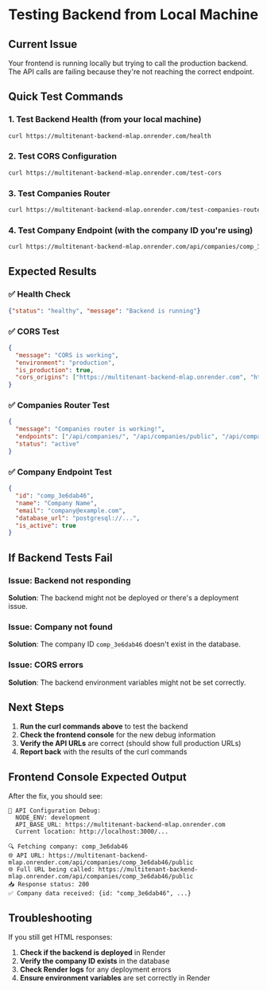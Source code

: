 # Testing Backend from Local Machine

## Current Issue
Your frontend is running locally but trying to call the production backend. The API calls are failing because they're not reaching the correct endpoint.

## Quick Test Commands

### 1. **Test Backend Health (from your local machine)**
```bash
curl https://multitenant-backend-mlap.onrender.com/health
```

### 2. **Test CORS Configuration**
```bash
curl https://multitenant-backend-mlap.onrender.com/test-cors
```

### 3. **Test Companies Router**
```bash
curl https://multitenant-backend-mlap.onrender.com/test-companies-router
```

### 4. **Test Company Endpoint (with the company ID you're using)**
```bash
curl https://multitenant-backend-mlap.onrender.com/api/companies/comp_3e6dab46/public
```

## Expected Results

### ✅ **Health Check**
```json
{"status": "healthy", "message": "Backend is running"}
```

### ✅ **CORS Test**
```json
{
  "message": "CORS is working",
  "environment": "production",
  "is_production": true,
  "cors_origins": ["https://multitenant-backend-mlap.onrender.com", "http://localhost:3000", "http://127.0.0.1:3000"]
}
```

### ✅ **Companies Router Test**
```json
{
  "message": "Companies router is working!",
  "endpoints": ["/api/companies/", "/api/companies/public", "/api/companies/{company_id}/public"],
  "status": "active"
}
```

### ✅ **Company Endpoint Test**
```json
{
  "id": "comp_3e6dab46",
  "name": "Company Name",
  "email": "company@example.com",
  "database_url": "postgresql://...",
  "is_active": true
}
```

## If Backend Tests Fail

### **Issue**: Backend not responding
**Solution**: The backend might not be deployed or there's a deployment issue.

### **Issue**: Company not found
**Solution**: The company ID `comp_3e6dab46` doesn't exist in the database.

### **Issue**: CORS errors
**Solution**: The backend environment variables might not be set correctly.

## Next Steps

1. **Run the curl commands above** to test the backend
2. **Check the frontend console** for the new debug information
3. **Verify the API URLs** are correct (should show full production URLs)
4. **Report back** with the results of the curl commands

## Frontend Console Expected Output

After the fix, you should see:
```
🔧 API Configuration Debug:
  NODE_ENV: development
  API_BASE_URL: https://multitenant-backend-mlap.onrender.com
  Current location: http://localhost:3000/...

🔍 Fetching company: comp_3e6dab46
🌐 API URL: https://multitenant-backend-mlap.onrender.com/api/companies/comp_3e6dab46/public
🌐 Full URL being called: https://multitenant-backend-mlap.onrender.com/api/companies/comp_3e6dab46/public
📥 Response status: 200
✅ Company data received: {id: "comp_3e6dab46", ...}
```

## Troubleshooting

If you still get HTML responses:
1. **Check if the backend is deployed** in Render
2. **Verify the company ID exists** in the database
3. **Check Render logs** for any deployment errors
4. **Ensure environment variables** are set correctly in Render
